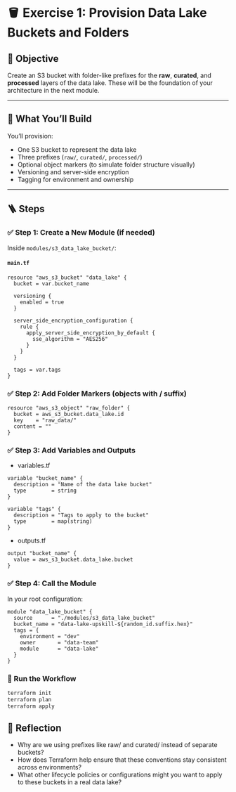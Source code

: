 # 🪣 Exercise 1: Provision Data Lake Buckets and Folders

## 🎯 Objective

Create an S3 bucket with folder-like prefixes for the **raw**, **curated**, and **processed** layers of the data lake. These will be the foundation of your architecture in the next module.

---

## 🧱 What You’ll Build

You’ll provision:

- One S3 bucket to represent the data lake
- Three prefixes (`raw/`, `curated/`, `processed/`)
- Optional object markers (to simulate folder structure visually)
- Versioning and server-side encryption
- Tagging for environment and ownership

---

## 🪜 Steps

### ✅ Step 1: Create a New Module (if needed)

Inside `modules/s3_data_lake_bucket/`:

#### `main.tf`

```hcl
resource "aws_s3_bucket" "data_lake" {
  bucket = var.bucket_name

  versioning {
    enabled = true
  }

  server_side_encryption_configuration {
    rule {
      apply_server_side_encryption_by_default {
        sse_algorithm = "AES256"
      }
    }
  }

  tags = var.tags
}
```

### ✅ Step 2: Add Folder Markers (objects with / suffix)

```hcl
resource "aws_s3_object" "raw_folder" {
  bucket = aws_s3_bucket.data_lake.id
  key    = "raw_data/"
  content = ""
}
```

### ✅ Step 3: Add Variables and Outputs

- variables.tf

```hcl
variable "bucket_name" {
  description = "Name of the data lake bucket"
  type        = string
}

variable "tags" {
  description = "Tags to apply to the bucket"
  type        = map(string)
}
```

- outputs.tf

```hcl
output "bucket_name" {
  value = aws_s3_bucket.data_lake.bucket
}
```

### ✅ Step 4: Call the Module
In your root configuration:


```hcl
module "data_lake_bucket" {
  source      = "./modules/s3_data_lake_bucket"
  bucket_name = "data-lake-upskill-${random_id.suffix.hex}"
  tags = {
    environment = "dev"
    owner       = "data-team"
    module      = "data-lake"
  }
}
```

###  🔁 Run the Workflow

```bash
terraform init
terraform plan
terraform apply
```

## 🧠 Reflection
- Why are we using prefixes like raw/ and curated/ instead of separate buckets?
- How does Terraform help ensure that these conventions stay consistent across environments?
- What other lifecycle policies or configurations might you want to apply to these buckets in a real data lake?


